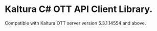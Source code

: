 # Kaltura C# OTT API Client Library.
Compatible with Kaltura OTT server version 5.3.1.14554 and above.
